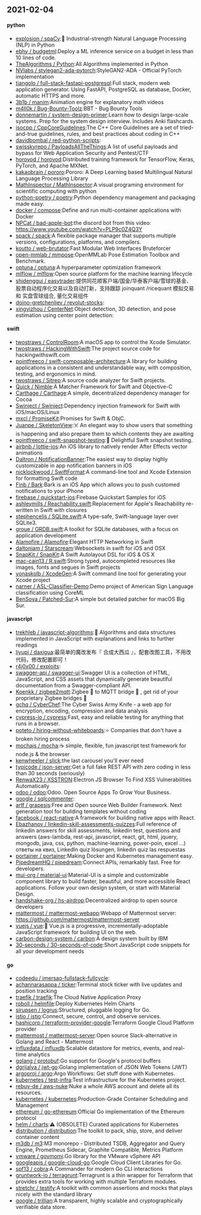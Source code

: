 ## 2021-02-04

#### python
* [explosion / spaCy](https://github.com/explosion/spaCy):💫
Industrial-strength Natural Language Processing (NLP) in Python
* [ebhy / budgetml](https://github.com/ebhy/budgetml):Deploy a ML inference service on a budget in less than 10 lines of code.
* [TheAlgorithms / Python](https://github.com/TheAlgorithms/Python):All Algorithms implemented in Python
* [NVlabs / stylegan2-ada-pytorch](https://github.com/NVlabs/stylegan2-ada-pytorch):StyleGAN2-ADA - Official PyTorch implementation
* [tiangolo / full-stack-fastapi-postgresql](https://github.com/tiangolo/full-stack-fastapi-postgresql):Full stack, modern web application generator. Using FastAPI, PostgreSQL as database, Docker, automatic HTTPS and more.
* [3b1b / manim](https://github.com/3b1b/manim):Animation engine for explanatory math videos
* [m4ll0k / Bug-Bounty-Toolz](https://github.com/m4ll0k/Bug-Bounty-Toolz):BBT - Bug Bounty Tools
* [donnemartin / system-design-primer](https://github.com/donnemartin/system-design-primer):Learn how to design large-scale systems. Prep for the system design interview. Includes Anki flashcards.
* [isocpp / CppCoreGuidelines](https://github.com/isocpp/CppCoreGuidelines):The C++ Core Guidelines are a set of tried-and-true guidelines, rules, and best practices about coding in C++
* [davidbombal / red-python-scripts](https://github.com/davidbombal/red-python-scripts):
* [swisskyrepo / PayloadsAllTheThings](https://github.com/swisskyrepo/PayloadsAllTheThings):A list of useful payloads and bypass for Web Application Security and Pentest/CTF
* [horovod / horovod](https://github.com/horovod/horovod):Distributed training framework for TensorFlow, Keras, PyTorch, and Apache MXNet.
* [kakaobrain / pororo](https://github.com/kakaobrain/pororo):Pororo: A Deep Learning based Multilingual Natural Language Processing Library
* [MathInspector / MathInspector](https://github.com/MathInspector/MathInspector):A visual programing environment for scientific computing with python
* [python-poetry / poetry](https://github.com/python-poetry/poetry):Python dependency management and packaging made easy.
* [docker / compose](https://github.com/docker/compose):Define and run multi-container applications with Docker
* [NPCat / bad-apple-bot](https://github.com/NPCat/bad-apple-bot):the discord bot from this video: https://www.youtube.com/watch?v=PLP9c0Z4Q3Y
* [spack / spack](https://github.com/spack/spack):A flexible package manager that supports multiple versions, configurations, platforms, and compilers.
* [koutto / web-brutator](https://github.com/koutto/web-brutator):Fast Modular Web Interfaces Bruteforcer
* [open-mmlab / mmpose](https://github.com/open-mmlab/mmpose):OpenMMLab Pose Estimation Toolbox and Benchmark.
* [optuna / optuna](https://github.com/optuna/optuna):A hyperparameter optimization framework
* [mlflow / mlflow](https://github.com/mlflow/mlflow):Open source platform for the machine learning lifecycle
* [shidenggui / easytrader](https://github.com/shidenggui/easytrader):提供同花顺客户端/国金/华泰客户端/雪球的基金、股票自动程序化交易以及自动打新，支持跟踪 joinquant /ricequant 模拟交易 和 实盘雪球组合, 量化交易组件
* [doino-gretchenliev / revolut-stocks](https://github.com/doino-gretchenliev/revolut-stocks):
* [xingyizhou / CenterNet](https://github.com/xingyizhou/CenterNet):Object detection, 3D detection, and pose estimation using center point detection:

#### swift
* [twostraws / ControlRoom](https://github.com/twostraws/ControlRoom):A macOS app to control the Xcode Simulator.
* [twostraws / HackingWithSwift](https://github.com/twostraws/HackingWithSwift):The project source code for hackingwithswift.com
* [pointfreeco / swift-composable-architecture](https://github.com/pointfreeco/swift-composable-architecture):A library for building applications in a consistent and understandable way, with composition, testing, and ergonomics in mind.
* [twostraws / Sitrep](https://github.com/twostraws/Sitrep):A source code analyzer for Swift projects.
* [Quick / Nimble](https://github.com/Quick/Nimble):A Matcher Framework for Swift and Objective-C
* [Carthage / Carthage](https://github.com/Carthage/Carthage):A simple, decentralized dependency manager for Cocoa
* [Swinject / Swinject](https://github.com/Swinject/Swinject):Dependency injection framework for Swift with iOS/macOS/Linux
* [mxcl / PromiseKit](https://github.com/mxcl/PromiseKit):Promises for Swift & ObjC.
* [Juanpe / SkeletonView](https://github.com/Juanpe/SkeletonView):☠️
An elegant way to show users that something is happening and also prepare them to which contents they are awaiting
* [pointfreeco / swift-snapshot-testing](https://github.com/pointfreeco/swift-snapshot-testing):📸
Delightful Swift snapshot testing.
* [airbnb / lottie-ios](https://github.com/airbnb/lottie-ios):An iOS library to natively render After Effects vector animations
* [Daltron / NotificationBanner](https://github.com/Daltron/NotificationBanner):The easiest way to display highly customizable in app notification banners in iOS
* [nicklockwood / SwiftFormat](https://github.com/nicklockwood/SwiftFormat):A command-line tool and Xcode Extension for formatting Swift code
* [Finb / Bark](https://github.com/Finb/Bark):Bark is an iOS App which allows you to push customed notifications to your iPhone
* [firebase / quickstart-ios](https://github.com/firebase/quickstart-ios):Firebase Quickstart Samples for iOS
* [ashleymills / Reachability.swift](https://github.com/ashleymills/Reachability.swift):Replacement for Apple's Reachability re-written in Swift with closures
* [stephencelis / SQLite.swift](https://github.com/stephencelis/SQLite.swift):A type-safe, Swift-language layer over SQLite3.
* [groue / GRDB.swift](https://github.com/groue/GRDB.swift):A toolkit for SQLite databases, with a focus on application development
* [Alamofire / Alamofire](https://github.com/Alamofire/Alamofire):Elegant HTTP Networking in Swift
* [daltoniam / Starscream](https://github.com/daltoniam/Starscream):Websockets in swift for iOS and OSX
* [SnapKit / SnapKit](https://github.com/SnapKit/SnapKit):A Swift Autolayout DSL for iOS & OS X
* [mac-cain13 / R.swift](https://github.com/mac-cain13/R.swift):Strong typed, autocompleted resources like images, fonts and segues in Swift projects
* [yonaskolb / XcodeGen](https://github.com/yonaskolb/XcodeGen):A Swift command line tool for generating your Xcode project
* [narner / ASL-Classifier-Demo](https://github.com/narner/ASL-Classifier-Demo):Demo project of American Sign Language classification using CoreML
* [BenSova / Patched-Sur](https://github.com/BenSova/Patched-Sur):A simple but detailed patcher for macOS Big Sur.

#### javascript
* [trekhleb / javascript-algorithms](https://github.com/trekhleb/javascript-algorithms):📝
Algorithms and data structures implemented in JavaScript with explanations and links to further readings
* [liyupi / daxigua](https://github.com/liyupi/daxigua):最简单的魔改发布『 合成大西瓜 』，配套改图工具，不用改代码，修改配置即可！
* [r4j0x00 / exploits](https://github.com/r4j0x00/exploits):
* [swagger-api / swagger-ui](https://github.com/swagger-api/swagger-ui):Swagger UI is a collection of HTML, JavaScript, and CSS assets that dynamically generate beautiful documentation from a Swagger-compliant API.
* [Koenkk / zigbee2mqtt](https://github.com/Koenkk/zigbee2mqtt):Zigbee
🐝
to MQTT bridge
🌉
, get rid of your proprietary Zigbee bridges
🔨
* [gchq / CyberChef](https://github.com/gchq/CyberChef):The Cyber Swiss Army Knife - a web app for encryption, encoding, compression and data analysis
* [cypress-io / cypress](https://github.com/cypress-io/cypress):Fast, easy and reliable testing for anything that runs in a browser.
* [poteto / hiring-without-whiteboards](https://github.com/poteto/hiring-without-whiteboards):⭐️
Companies that don't have a broken hiring process
* [mochajs / mocha](https://github.com/mochajs/mocha):☕️
simple, flexible, fun javascript test framework for node.js & the browser
* [kenwheeler / slick](https://github.com/kenwheeler/slick):the last carousel you'll ever need
* [typicode / json-server](https://github.com/typicode/json-server):Get a full fake REST API with zero coding in less than 30 seconds (seriously)
* [RenwaX23 / XSSTRON](https://github.com/RenwaX23/XSSTRON):Electron JS Browser To Find XSS Vulnerabilities Automatically
* [odoo / odoo](https://github.com/odoo/odoo):Odoo. Open Source Apps To Grow Your Business.
* [google / sqlcommenter](https://github.com/google/sqlcommenter):
* [artf / grapesjs](https://github.com/artf/grapesjs):Free and Open source Web Builder Framework. Next generation tool for building templates without coding
* [facebook / react-native](https://github.com/facebook/react-native):A framework for building native apps with React.
* [Ebazhanov / linkedin-skill-assessments-quizzes](https://github.com/Ebazhanov/linkedin-skill-assessments-quizzes):Full reference of linkedin answers for skill assessments, linkedin test, questions and answers (aws-lambda, rest-api, javascript, react, git, html, jquery, mongodb, java, css, python, machine-learning, power-poin, excel ...) ответы на квиз, LinkedIn quiz lösungen, linkedin quiz las respuestas
* [portainer / portainer](https://github.com/portainer/portainer):Making Docker and Kubernetes management easy.
* [PipedreamHQ / pipedream](https://github.com/PipedreamHQ/pipedream):Connect APIs, remarkably fast. Free for developers.
* [mui-org / material-ui](https://github.com/mui-org/material-ui):Material-UI is a simple and customizable component library to build faster, beautiful, and more accessible React applications. Follow your own design system, or start with Material Design.
* [handshake-org / hs-airdrop](https://github.com/handshake-org/hs-airdrop):Decentralized airdrop to open source developers
* [mattermost / mattermost-webapp](https://github.com/mattermost/mattermost-webapp):Webapp of Mattermost server: https://github.com/mattermost/mattermost-server
* [vuejs / vue](https://github.com/vuejs/vue):🖖
Vue.js is a progressive, incrementally-adoptable JavaScript framework for building UI on the web.
* [carbon-design-system / carbon](https://github.com/carbon-design-system/carbon):A design system built by IBM
* [30-seconds / 30-seconds-of-code](https://github.com/30-seconds/30-seconds-of-code):Short JavaScript code snippets for all your development needs

#### go
* [codeedu / imersao-fullstack-fullcycle](https://github.com/codeedu/imersao-fullstack-fullcycle):
* [achannarasappa / ticker](https://github.com/achannarasappa/ticker):Terminal stock ticker with live updates and position tracking
* [traefik / traefik](https://github.com/traefik/traefik):The Cloud Native Application Proxy
* [roboll / helmfile](https://github.com/roboll/helmfile):Deploy Kubernetes Helm Charts
* [sirupsen / logrus](https://github.com/sirupsen/logrus):Structured, pluggable logging for Go.
* [istio / istio](https://github.com/istio/istio):Connect, secure, control, and observe services.
* [hashicorp / terraform-provider-google](https://github.com/hashicorp/terraform-provider-google):Terraform Google Cloud Platform provider
* [mattermost / mattermost-server](https://github.com/mattermost/mattermost-server):Open source Slack-alternative in Golang and React - Mattermost
* [influxdata / influxdb](https://github.com/influxdata/influxdb):Scalable datastore for metrics, events, and real-time analytics
* [golang / protobuf](https://github.com/golang/protobuf):Go support for Google's protocol buffers
* [dgrijalva / jwt-go](https://github.com/dgrijalva/jwt-go):Golang implementation of JSON Web Tokens (JWT)
* [argoproj / argo](https://github.com/argoproj/argo):Argo Workflows: Get stuff done with Kubernetes.
* [kubernetes / test-infra](https://github.com/kubernetes/test-infra):Test infrastructure for the Kubernetes project.
* [rebuy-de / aws-nuke](https://github.com/rebuy-de/aws-nuke):Nuke a whole AWS account and delete all its resources.
* [kubernetes / kubernetes](https://github.com/kubernetes/kubernetes):Production-Grade Container Scheduling and Management
* [ethereum / go-ethereum](https://github.com/ethereum/go-ethereum):Official Go implementation of the Ethereum protocol
* [helm / charts](https://github.com/helm/charts):⚠️
(OBSOLETE) Curated applications for Kubernetes
* [distribution / distribution](https://github.com/distribution/distribution):The toolkit to pack, ship, store, and deliver container content
* [m3db / m3](https://github.com/m3db/m3):M3 monorepo - Distributed TSDB, Aggregator and Query Engine, Prometheus Sidecar, Graphite Compatible, Metrics Platform
* [vmware / govmomi](https://github.com/vmware/govmomi):Go library for the VMware vSphere API
* [googleapis / google-cloud-go](https://github.com/googleapis/google-cloud-go):Google Cloud Client Libraries for Go.
* [spf13 / cobra](https://github.com/spf13/cobra):A Commander for modern Go CLI interactions
* [gruntwork-io / terragrunt](https://github.com/gruntwork-io/terragrunt):Terragrunt is a thin wrapper for Terraform that provides extra tools for working with multiple Terraform modules.
* [stretchr / testify](https://github.com/stretchr/testify):A toolkit with common assertions and mocks that plays nicely with the standard library
* [google / trillian](https://github.com/google/trillian):A transparent, highly scalable and cryptographically verifiable data store.
